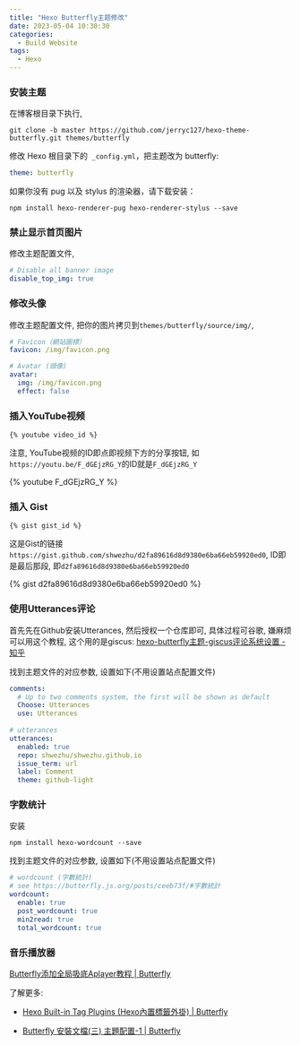```yaml
---
title: "Hexo Butterfly主题修改"
date: 2023-05-04 10:30:30
categories:
  - Build Website
tags:
  - Hexo
---
```


### 安装主题

在博客根目录下执行, 

```shell
git clone -b master https://github.com/jerryc127/hexo-theme-butterfly.git themes/butterfly
```

修改 Hexo 根目录下的` _config.yml`，把主题改为 butterfly:

```yaml
theme: butterfly
```

如果你没有 pug 以及 stylus 的渲染器，请下载安装：

```shell
npm install hexo-renderer-pug hexo-renderer-stylus --save
```

### 禁止显示首页图片

修改主题配置文件, 

```yaml
# Disable all banner image
disable_top_img: true
```

### 修改头像

修改主题配置文件, 把你的图片拷贝到`themes/butterfly/source/img/`, 

```yaml
# Favicon（網站圖標）
favicon: /img/favicon.png

# Avatar (頭像)
avatar:
  img: /img/favicon.png
  effect: false
```

### 插入YouTube视频

```shell
{% youtube video_id %}
```

注意, YouTube视频的ID即点即视频下方的分享按钮, 如`https://youtu.be/F_dGEjzRG_Y`的ID就是`F_dGEjzRG_Y`

{%  youtube F_dGEjzRG_Y %}

### 插入 Gist

```shell
{% gist gist_id %}
```

这是Gist的链接`https://gist.github.com/shwezhu/d2fa89616d8d9380e6ba66eb59920ed0`, ID即是最后那段, 即`d2fa89616d8d9380e6ba66eb59920ed0`

{% gist d2fa89616d8d9380e6ba66eb59920ed0 %}

### 使用Utterances评论

首先先在Github安装Utterances, 然后授权一个仓库即可, 具体过程可谷歌, 嫌麻烦可以用这个教程, 这个用的是giscus: [hexo-butterfly主题-giscus评论系统设置 - 知乎](https://zhuanlan.zhihu.com/p/603658639)

找到主题文件的对应参数, 设置如下(不用设置站点配置文件)

```yaml
comments:
  # Up to two comments system, the first will be shown as default
  Choose: Utterances
  use: Utterances
  
# utterances
utterances:
  enabled: true
  repo: shwezhu/shwezhu.github.io
  issue_term: url
  label: Comment
  theme: github-light
```

### 字数统计

安装

```shell
npm install hexo-wordcount --save
```

找到主题文件的对应参数, 设置如下(不用设置站点配置文件)

```yaml
# wordcount (字數統計)
# see https://butterfly.js.org/posts/ceeb73f/#字數統計
wordcount:
  enable: true
  post_wordcount: true
  min2read: true
  total_wordcount: true
```

### 音乐播放器

[Butterfly添加全局吸底Aplayer教程 | Butterfly](https://butterfly.js.org/posts/507c070f/)

了解更多:

- [Hexo Built-in Tag Plugins (Hexo內置標籤外掛) | Butterfly](https://butterfly.js.org/posts/39b121ef/#iframe)

- [Butterfly 安裝文檔(三) 主題配置-1 | Butterfly](https://butterfly.js.org/posts/4aa8abbe/#%E5%8F%83%E6%95%B8%E8%A8%AD%E7%BD%AE)
